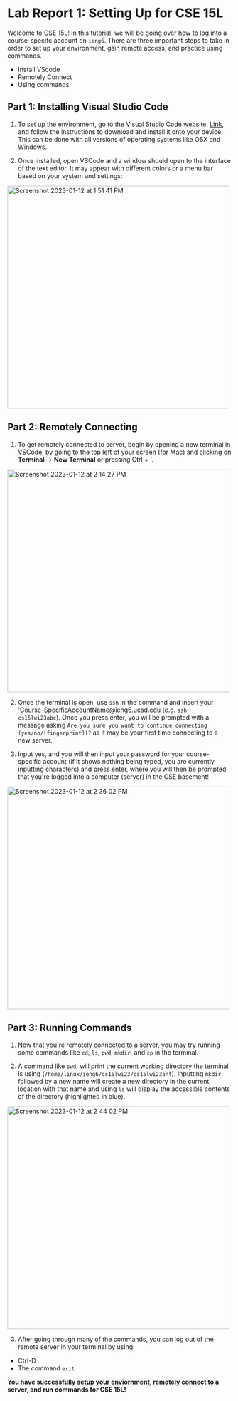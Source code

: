 # Lab Report 1: Setting Up for CSE 15L

Welcome to CSE 15L! In this tutorial, we will be going over how to
log into a course-specifc account on `ieng6`. There are three important 
steps to take in order to set up your environment, gain remote access, and
practice using commands.

* Install VScode
* Remotely Connect
* Using commands

## Part 1: Installing Visual Studio Code

1. To set up the environment, go to the Visual Studio Code website: [Link](https://code.visualstudio.com/), and follow the instructions to download and
install it onto your device. This can be done with all versions of operating systems
like OSX and Windows.

2. Once installed, open VSCode and a window should open to the interface of the text editor. 
It may appear with different colors or a menu bar based on your system and settings:

<img width="500" alt="Screenshot 2023-01-12 at 1 51 41 PM" src="https://user-images.githubusercontent.com/122497165/212190989-5e3bde1d-885f-4d89-83f5-99f07198f3de.png">

## Part 2: Remotely Connecting

1. To get remotely connected to server, begin by opening a new terminal 
in VSCode, by going to the top left of your screen (for Mac) and 
clicking on **Terminal** -> **New Terminal** or pressing Ctrl + '.

<img width="500" alt="Screenshot 2023-01-12 at 2 14 27 PM" src="https://user-images.githubusercontent.com/122497165/212192565-59d28023-64a0-4ce4-85e4-f9d2527d9de5.png">

2. Once the terminal is open, use `ssh` in the command and insert your 'Course-SpecificAccountName@ieng6.ucsd.edu (e.g. `ssh cs15lwi23abc`). Once you press enter, you 
will be prompted with a message asking `Are you sure you want to continue connecting (yes/no/[fingerprint])?` as it may be your first time connecting to a new server.

3. Input yes, and you will then input your password for your course-specific account (if it shows nothing being typed, you are currently inputting characters) and press enter, where you will then be prompted that you're logged into a computer (server) in the CSE basement!

<img width="500" alt="Screenshot 2023-01-12 at 2 36 02 PM" src="https://user-images.githubusercontent.com/122497165/212196046-300d1f67-b9ac-4cd2-bc59-1ff1249735a3.png">

## Part 3: Running Commands 

1. Now that you're remotely connected to a server, you may try running some commands 
like `cd`, `ls`, `pwd`, `mkdir`, and `cp` in the terminal.

2. A command like `pwd`, will print the current working directory the terminal is using (`/home/linux/ieng6/cs15lwi23/cs15lwi23anf`). Inputting `mkdir` followed by a new name will create a new directory in the current location with that name and using `ls` will display the accessible contents of the directory (highlighted in blue).

<img width="500" alt="Screenshot 2023-01-12 at 2 44 02 PM" src="https://user-images.githubusercontent.com/122497165/212197159-bcbed63a-6b0c-4b9a-9231-83f3f7f31380.png">

3. After going through many of the commands, you can log out of the remote server in your terminal 
by using: 

* Ctrl-D
* The command `exit`

**You have successfully setup your enviornment, remotely connect to a server, and run commands for CSE 15L!**
